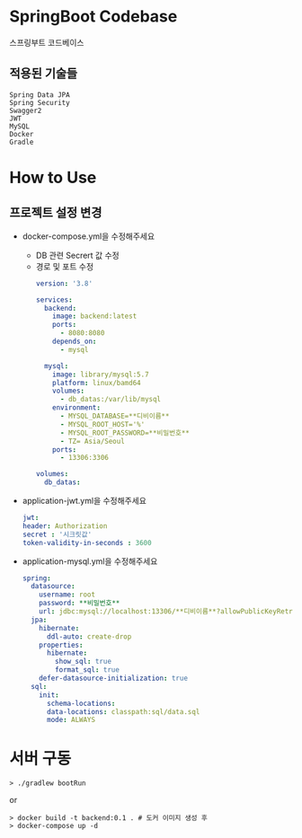 # SpringBoot Codebase

스프링부트 코드베이스

## 적용된 기술들
```
Spring Data JPA
Spring Security
Swagger2
JWT
MySQL
Docker
Gradle
```

# How to Use
## 프로젝트 설정 변경
- docker-compose.yml을 수정해주세요
  - DB 관련 Secrert 값 수정
  - 경로 및 포트 수정
      ```yaml
      version: '3.8'
    
      services:
        backend:
          image: backend:latest
          ports:
            - 8080:8080
          depends_on:
            - mysql
    
        mysql:
          image: library/mysql:5.7
          platform: linux/bamd64
          volumes:
            - db_datas:/var/lib/mysql
          environment:
            - MYSQL_DATABASE=**디비이름**
            - MYSQL_ROOT_HOST='%'
            - MYSQL_ROOT_PASSWORD=**비밀번호**
            - TZ= Asia/Seoul
          ports:
            - 13306:3306
    
      volumes:
        db_datas:
    
      ```
- application-jwt.yml을 수정해주세요
  ```yaml
  jwt:
  header: Authorization
  secret : '시크릿값'
  token-validity-in-seconds : 3600
    ```

- application-mysql.yml을 수정해주세요
    ```yaml
    spring:
      datasource:
        username: root
        password: **비밀번호**
        url: jdbc:mysql://localhost:13306/**디비이름**?allowPublicKeyRetrieval=true&useSSL=false
      jpa:
        hibernate:
          ddl-auto: create-drop
        properties:
          hibernate:
            show_sql: true
            format_sql: true
        defer-datasource-initialization: true
      sql:
        init:
          schema-locations:
          data-locations: classpath:sql/data.sql
          mode: ALWAYS
    
    ```
  
# 서버 구동
```shell
> ./gradlew bootRun
```
or
```shell
> docker build -t backend:0.1 . # 도커 이미지 생성 후
> docker-compose up -d
```